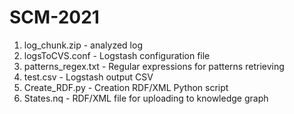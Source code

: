 # SCM-2021

1. log_chunk.zip - analyzed log
2. logsToCVS.conf - Logstash configuration file
3. patterns_regex.txt - Regular expressions for patterns retrieving
4. test.csv - Logstash output CSV
5. Create_RDF.py - Creation RDF/XML Python script
6. States.nq - RDF/XML file for uploading to knowledge graph
